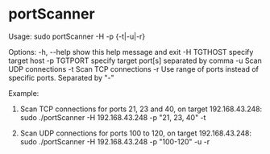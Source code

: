 # portScanner

Usage: sudo portScanner -H <target host> -p <target port> {-t|-u|-r}

Options:
  -h, --help  show this help message and exit
  -H TGTHOST  specify target host
  -p TGTPORT  specify target port[s] separated by comma
  -u          Scan UDP connections
  -t          Scan TCP connections
  -r          Use range of ports instead of specific ports. Separated by "-"
  
  
  
  Example: 
  01. Scan TCP connections for ports 21, 23 and 40, on target 192.168.43.248:
      sudo ./portScanner -H 192.168.43.248 -p "21, 23, 40" -t
      
  02. Scan UDP connections for ports 100 to 120, on target 192.168.43.248:
      sudo ./portScanner -H 192.168.43.248 -p "100-120" -u -r
      
      
